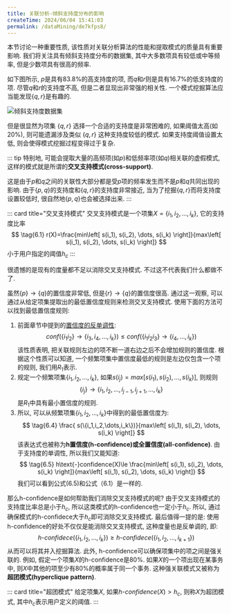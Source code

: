 ```yaml
---
title: 关联分析-倾斜支持度分布的影响
createTime: 2024/06/04 15:41:03
permalink: /dataMining/de7kfps8/
---
```

本节讨论一种重要性质, 该性质对关联分析算法的性能和提取模式的质量具有重要影响. 我们将关注具有倾斜支持度分布的数据集, 其中大多数项具有较低或中等频率, 但是少数项具有很高的频率.
<!-- more -->

如下图所示, $p$是具有83.8%的高支持度的项, 而$q$和$r$则是具有16.7%的低支持度的项. 尽管$q$和$r$的支持度不高, 但是二者显现出非常强的相关性. 一个模式挖掘算法应当能发现$\{q,r\}$是有趣的.


![倾斜支持度数据集](/illustration/tilt-support-data-set.png)


但是很显然为项集 $\{q,r\}$ 选择一个合适的支持度是非常困难的, 如果阈值太高(如20%), 则可能遗漏涉及类似 $\{q,r\}$ 这种支持度较低的模式. 如果支持度阈值设置太低, 则会使得模式挖掘过程变得过于复杂.

::: tip
特别地, 可能会提取大量的高频项(如$p$)和低频率项(如$q$)相关联的虚假模式, 这样的模式就是所谓的**交叉支持模式(cross-support)**.

这是由于$p$和$q$之间的关联性大部分都是受$p$项的频率发生而不是$p$和$q$共同出现的影响. 由于$\{p,q\}$的支持度和$\{q,r\}$的支持度非常接近, 当为了挖掘$\{q,r\}$而将支持度设置较低时, 很自然地$\{p,q\}$也会被选择出来.
::: 

::: card  title="交叉支持模式"
交叉支持模式是一个项集$X=\{i_1,i_2,\dots, i_k\}$, 它的支持度比率
$$
\tag{6.1}
r(X)=\frac{min\left[ s(i_1), s(i_2), \dots, s(i_k) \right]}{max\left[ s(i_1), s(i_2), \dots, s(i_k) \right]}
$$
小于用户指定的阈值$h_c$
:::

很遗憾的是现有的度量都不足以消除交叉支持模式. 不过这不代表我们什么都做不了.

虽然$\{p\}\rightarrow \{q\}$的置信度非常低, 但是$\{r\}\rightarrow \{q\}$的置信度很高. 通过这一观察, 可以通过从给定项集提取出的最低置信度规则来检测交叉支持模式. 使用下面的方法可以找到最低置信度规则:

1. 前面章节中提到的[置信度的反单调性](/dataMining/ieeskrq3/#基于置信度的剪枝):
   $$
   \tag{6.2}
   conf(\{i_1i_2\}\rightarrow \{i_3,i_4,\dots, i_k\}) \le conf(\{i_1i_2i_3\}\rightarrow \{i_4,\dots, i_k\})
   $$
   该性质表明, 把关联规则左边的项不断一道右边之后不会增加规则的置信度. 根据这个性质可以知道, 一个频繁项集中置信度最低的规则是左边仅包含一个项的规则, 我们用$R_1$表示.
2. 规定一个频繁项集$\{i_1,i_2,\dots,i_k\}$, 如果$s(i_j)=max\left[ s(i_1), s(i_2), \dots, s(i_k) \right]$, 则规则
   $$
   \tag{6.3}
   \{i_j\}\rightarrow \{i_1,i_2,\dots, i_{j-1},i_{j+1}, \dots,i_k\}
   $$
   是$R_1$中具有最小置信度的规则.
3. 所以, 可以从频繁项集$\{i_1,i_2,\dots,i_k\}$中得到的最低置信度为:
   $$
   \tag{6.4}
   \frac{ s(\{i_1,i_2,\dots,i_k\})}{max\left[ s(i_1), s(i_2), \dots, s(i_k) \right]}
   $$
   该表达式也被称为**h置信度(h-confidence)**或**全置信度(all-confidence)**. 由于支持度的单调性, 所以我们又能知道:
   $$
   \tag{6.5}
   h\text{-}confidence(X)\le \frac{min\left[ s(i_1), s(i_2), \dots, s(i_k) \right]}{max\left[ s(i_1), s(i_2), \dots, s(i_k) \right]}
   $$
   我们可以看到公式(6.5)和公式（6.1）是一样的.

那么h-confidence是如何帮助我们消除交叉支持模式的呢? 由于交叉支持模式的支持度比率总是小于$h_c$, 所以这类模式的h-confidence也一定小于$h_c$. 所以, 通过确保模式的h-confidece大于$h_c$即可消除交叉支持模式. 最后值得一提的是: 使用h-confidence的好处不仅仅是能消除交叉支持模式, 这种度量也是反单调的, 即:
$$
\tag{6.6}
h\text{-}confidece(\{i_1,i_2,\dots,i_k\})\ge h\text{-}confidece(\{i_1,i_2,\dots,i_{k+1}\})
$$
从而可以将其并入挖掘算法. 此外, h-confidence可以确保项集中的项之间是强关联的. 例如, 假定一个项集$X$的h-confidence是80%. 如果$X$的一个项出现在某事务中, 则$X$中其他的项至少有80%的概率属于同一个事务. 这种强关联模式又被称为**超团模式(hyperclique pattern)**.

::: card  title="超团模式"
给定项集$X$, 如果$h\text{-}confidence(X) > h_c$, 则称$X$为超团模式, 其中$h_c$表示用户定义的阈值.
:::
